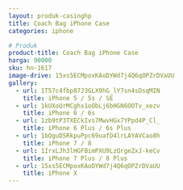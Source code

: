 ```yaml
---
layout: produk-casinghp
title: Coach Bag iPhone Case
categories: iphone

# Produk
product-title: Coach Bag iPhone Case
harga: 90000
sku: hn-1617
image-drive: 15xs5ECMpoxKAoDYWd7j4Q6qOPZrDVaUU
gallery:
  - url: 1T57c4fbp87J3GLX9hG_lY7sn4sDsqMIN
    title: iPhone 5 / 5s / SE
  - url: 1kUXoUrMCghs1oObLj6bHGN6OOTv_xezv
    title: iPhone 6 / 6s
  - url: 1zb9tP3TXECkIvs7MwvHGx7YPpd4P_Cl_
    title: iPhone 6 Plus / 6s Plus
  - url: 1bQguDSRkpuPpc69uafD4lrLAYAVCao8h
    title: iPhone 7 / 8
  - url: 1IrxLJh3lHGFBimPXU9LzQrgeZxJ-keCv
    title: iPhone 7 Plus / 8 Plus
  - url: 15xs5ECMpoxKAoDYWd7j4Q6qOPZrDVaUU
    title: iPhone X
---
```


